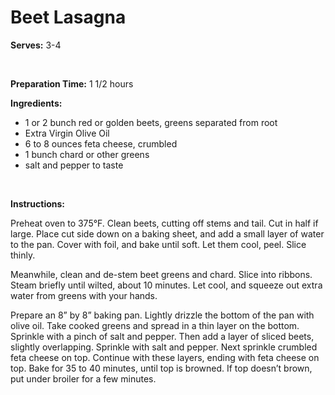 Beet Lasagna
============

**Serves:** 3-4

 

**Preparation Time:** 1 1/2 hours

**Ingredients:**

-   1 or 2 bunch red or golden beets, greens separated from root
-   Extra Virgin Olive Oil
-   6 to 8 ounces feta cheese, crumbled
-   1 bunch chard or other greens
-   salt and pepper to taste

 

**Instructions:**

Preheat oven to 375°F. Clean beets, cutting off stems and tail. Cut in half if large. Place cut side down on a baking sheet, and add a small layer of water to the pan. Cover with foil, and bake until soft. Let them cool, peel. Slice thinly.

Meanwhile, clean and de-stem beet greens and chard. Slice into ribbons. Steam briefly until wilted, about 10 minutes. Let cool, and squeeze out extra water from greens with your hands.

Prepare an 8” by 8” baking pan. Lightly drizzle the bottom of the pan with olive oil. Take cooked greens and spread in a thin layer on the bottom. Sprinkle with a pinch of salt and pepper. Then add a layer of sliced beets, slightly overlapping. Sprinkle with salt and pepper. Next sprinkle crumbled feta cheese on top. Continue with these layers, ending with feta cheese on top. Bake for 35 to 40 minutes, until top is browned. If top doesn’t brown, put under broiler for a few minutes.
